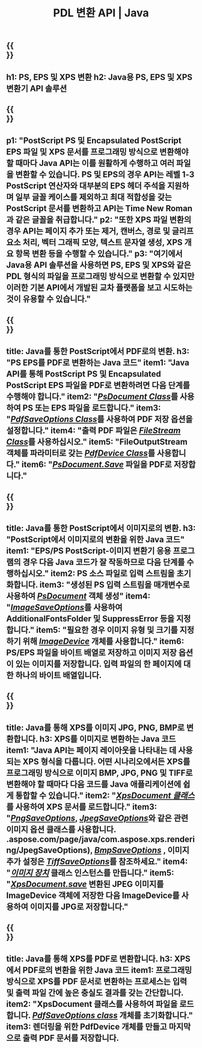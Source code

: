 ﻿---
translation: true
template: /_templates/_conversion-java.md
title: PDL 변환 API | Java
url: /java/conversion/
description: Aspose.Page PDL 변환 기능이 있는 Java 라이브러리를 사용하여 PS, EPS 및 XPS를 BMP, JPG, PNG 및 TIFF를 포함한 PDF 및 이미지로 변환합니다.
family: page
platformtag: net
feature: conversion
---

{{<section banner>}}
---
h1: PS, EPS 및 XPS 변환
h2: Java용 PS, EPS 및 XPS 변환기 API 솔루션
---

{{<section overview>}}
---
p1: "PostScript PS 및 Encapsulated PostScript EPS 파일 및 XPS 문서를 프로그래밍 방식으로 변환해야 할 때마다 Java API는 이를 원활하게 수행하고 여러 파일을 변환할 수 있습니다. PS 및 EPS의 경우 API는 레벨 1-3 PostScript 연산자와 대부분의 EPS 헤더 주석을 지원하며 일부 글꼴 케이스를 제외하고 최대 적합성을 갖는 PostScript 문서를 변환하고 API는 Time New Roman과 같은 글꼴을 취급합니다."
p2: "또한 XPS 파일 변환의 경우 API는 페이지 추가 또는 제거, 캔버스, 경로 및 글리프 요소 처리, 벡터 그래픽 모양, 텍스트 문자열 생성, XPS 개요 항목 변환 등을 수행할 수 있습니다."
p3: "여기에서 Java용 API 솔루션을 사용하면 PS, EPS 및 XPS와 같은 PDL 형식의 파일을 프로그래밍 방식으로 변환할 수 있지만 이러한 기본 API에서 개발된 교차 플랫폼을 보고 시도하는 것이 유용할 수 있습니다."
---

{{<section feature1>}}
---
title: Java를 통한 PostScript에서 PDF로의 변환.
h3: "PS EPS를 PDF로 변환하는 Java 코드"
item1: "Java API를 통해 PostScript PS 및 Encapsulated PostScript EPS 파일을 PDF로 변환하려면 다음 단계를 수행해야 합니다."
item2: "[*PsDocument Class*](https://reference.aspose.com/page/java/com.aspose.eps/PsDocument)를 사용하여 PS 또는 EPS 파일을 로드합니다."
item3: "[*PdfSaveOptions Class*](https://reference.aspose.com/page/java/com.aspose.eps.device/PdfSaveOptions)를 사용하여 PDF 저장 옵션을 설정합니다."
item4: "출력 PDF 파일은 [*FileStream Class*](https://docs.oracle.com/javase/7/docs/api/java/io/FileOutputStream.html)를 사용하십시오."
item5: "FileOutputStream 객체를 파라미터로 갖는 [*PdfDevice Class*](https://reference.aspose.com/page/java/com.aspose.eps.device/PdfDevice)를 사용합니다."
item6: "[*PsDocument.Save*](https://reference.aspose.com/page/java/com.aspose.eps/PsDocument#save-com.aspose.page.Device-com.aspose.page.SaveOptions-) 파일을 PDF로 저장합니다."
---

{{<section feature2>}}
---
title: Java를 통한 PostScript에서 이미지로의 변환.
h3: "PostScript에서 이미지로의 변환을 위한 Java 코드"
item1: "EPS/PS PostScript-이미지 변환기 응용 프로그램의 경우 다음 Java 코드가 잘 작동하므로 다음 단계를 수행하십시오."
item2: PS 소스 파일로 입력 스트림을 초기화합니다.
item3: "생성된 PS 입력 스트림을 매개변수로 사용하여 [*PsDocument*](https://reference.aspose.com/page/java/com.aspose.eps/psdocument) 객체 생성"
item4: "[*ImageSaveOptions*](https://reference.aspose.com/page/java/com.aspose.eps.device/imagesaveoptions)를 사용하여 AdditionalFontsFolder 및 SuppressError 등을 지정합니다."
item5: "필요한 경우 이미지 유형 및 크기를 지정하기 위해 [*ImageDevice*](https://reference.aspose.com/page/java/com.aspose.eps.device/imagedevice) 개체를 사용합니다."
item6: PS/EPS 파일을 바이트 배열로 저장하고 이미지 저장 옵션이 있는 이미지를 저장합니다. 입력 파일의 한 페이지에 대한 하나의 바이트 배열입니다.
---


{{<section feature3>}}
---
title: Java를 통해 XPS를 이미지 JPG, PNG, BMP로 변환합니다.
h3: XPS를 이미지로 변환하는 Java 코드
item1: "Java API는 페이지 레이아웃을 나타내는 데 사용되는 XPS 형식을 다룹니다. 어떤 시나리오에서든 XPS를 프로그래밍 방식으로 이미지 BMP, JPG, PNG 및 TIFF로 변환해야 할 때마다 다음 코드를 Java 애플리케이션에 쉽게 통합할 수 있습니다."
item2: "[*XpsDocument 클래스*](https://reference.aspose.com/page/java/com.aspose.xps/XpsDocument)를 사용하여 XPS 문서를 로드합니다."
item3: "[*PngSaveOptions*](https://reference.aspose.com/page/java/com.aspose.xps.rendering/PngSaveOptions), [*JpegSaveOptions*](https://reference)와 같은 관련 이미지 옵션 클래스를 사용합니다. .aspose.com/page/java/com.aspose.xps.rendering/JpegSaveOptions), [*BmpSaveOptions*](https://reference.aspose.com/page/java/com.aspose.xps.rendering/BmpSaveOptions) , 이미지 추가 설정은 [*TiffSaveOptions*](https://reference.aspose.com/page/java/com.aspose.xps.rendering/TiffSaveOptions)를 참조하세요."
item4: "[*이미지 장치*](https://reference.aspose.com/page/java/com.aspose.xps.rendering/ImageDevice) 클래스 인스턴스를 만듭니다."
item5: "[*XpsDocument.save*](https://reference.aspose.com/page/java/com.aspose.xps/XpsDocument#save-com.aspose.page.Device-com.aspose.page.SaveOptions-) 변환된 JPEG 이미지를 ImageDevice 객체에 저장한 다음 ImageDevice를 사용하여 이미지를 JPG로 저장합니다."
---

{{<section feature4>}}
---
title: Java를 통해 XPS를 PDF로 변환합니다.
h3: XPS에서 PDF로의 변환을 위한 Java 코드
item1: 프로그래밍 방식으로 XPS를 PDF 문서로 변환하는 프로세스는 입력 및 출력 파일 간에 높은 충실도 결과를 갖는 간단합니다.
item2: "XpsDocument 클래스를 사용하여 파일을 로드합니다. [*PdfSaveOptions class*](https://reference.aspose.com/page/java/com.aspose.xps.rendering/PdfDevice) 개체를 초기화합니다."
item3: 렌더링을 위한 PdfDevice 개체를 만들고 마지막으로 출력 PDF 문서를 저장합니다.
---


